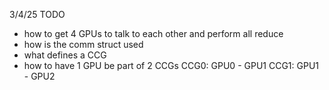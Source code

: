 3/4/25
TODO
* how to get 4 GPUs to talk to each other and perform all reduce
* how is the comm struct used
* what defines a CCG
* how to have 1 GPU be part of 2 CCGs
    CCG0: GPU0 - GPU1
    CCG1: GPU1 - GPU2